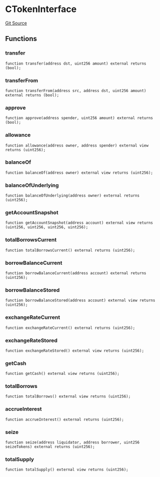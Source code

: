 # CTokenInterface
[Git Source](https://github.com/HedgeFarm/smart-farmer/blob/992c3b4a8bc708d23c14656e504528c18f790128/contracts/yield/interface/compoundV2/CTokenInterface.sol)


## Functions
### transfer


```solidity
function transfer(address dst, uint256 amount) external returns (bool);
```

### transferFrom


```solidity
function transferFrom(address src, address dst, uint256 amount) external returns (bool);
```

### approve


```solidity
function approve(address spender, uint256 amount) external returns (bool);
```

### allowance


```solidity
function allowance(address owner, address spender) external view returns (uint256);
```

### balanceOf


```solidity
function balanceOf(address owner) external view returns (uint256);
```

### balanceOfUnderlying


```solidity
function balanceOfUnderlying(address owner) external returns (uint256);
```

### getAccountSnapshot


```solidity
function getAccountSnapshot(address account) external view returns (uint256, uint256, uint256, uint256);
```

### totalBorrowsCurrent


```solidity
function totalBorrowsCurrent() external returns (uint256);
```

### borrowBalanceCurrent


```solidity
function borrowBalanceCurrent(address account) external returns (uint256);
```

### borrowBalanceStored


```solidity
function borrowBalanceStored(address account) external view returns (uint256);
```

### exchangeRateCurrent


```solidity
function exchangeRateCurrent() external returns (uint256);
```

### exchangeRateStored


```solidity
function exchangeRateStored() external view returns (uint256);
```

### getCash


```solidity
function getCash() external view returns (uint256);
```

### totalBorrows


```solidity
function totalBorrows() external view returns (uint256);
```

### accrueInterest


```solidity
function accrueInterest() external returns (uint256);
```

### seize


```solidity
function seize(address liquidator, address borrower, uint256 seizeTokens) external returns (uint256);
```

### totalSupply


```solidity
function totalSupply() external view returns (uint256);
```

